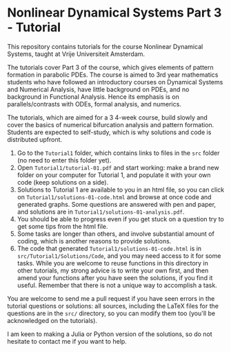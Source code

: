 # Nonlinear Dynamical Systems Part 3 - Tutorial

This repository contains tutorials for the course Nonlinear Dynamical Systems, taught at Vrije Universiteit Amsterdam.

The tutorials cover Part 3 of the course, which gives elements of pattern formation in parabolic PDEs. The course is aimed to 3rd year mathematics students who have followed an introductory courses on Dynamical Systems and Numerical Analysis, have little background on PDEs, and no background in Functional Analysis. Hence its emphasis is on parallels/contrasts with ODEs, formal analysis, and numerics.

The tutorials, which are aimed for a 3 4-week course, build slowly and cover the basics of numerical bifurcation analysis and pattern formation. Students are expected to self-study, which is why solutions and code is distributed upfront. 

1. Go to the `Tutorial1` folder, which contains links to files in the `src` folder (no need to enter this folder yet). 
1. Open `Tutorial1/tutorial-01.pdf` and start working: make a brand new folder on your computer for Tutorial 1, and populate it with your own code (keep solutions on a side).
1. Solutions to Tutorial 1 are available to you in an html file, so you can click on `Tutorial1/solutions-01-code.html` and browse at once code and generated graphs. Some questions are answered with pen and paper, and solutions are in `Tutorial1/solutions-01-analysis.pdf`.
1. You should be able to progress even if you get stuck on a question try to get some tips from the html file.
1. Some tasks are longer than others, and involve substantial amount of coding, which is another reasons to provide solutions.
1. The code that generated `Tutorial1/solutions-01-code.html` is in `src/Tutorial1/Solutions/Code`, and you may need access to it for some tasks. While you are welcome to reuse functions in this directory in other tutorials, my strong advice is to write your own first, and then amend your functions after you have seen the solutions, if you find it useful. Remember that there is not a unique way to accomplish a task.

You are welcome to send me a pull request if you have seen errors in the tutorial questions or solutions: all sources, including the LaTeX files for the questions are in the `src/` directory, so you can modify them too (you'll be acknowledged on the tutorials).

I am keen to making a Julia or Python version of the solutions, so do not hesitate to contact me if you want to help.


